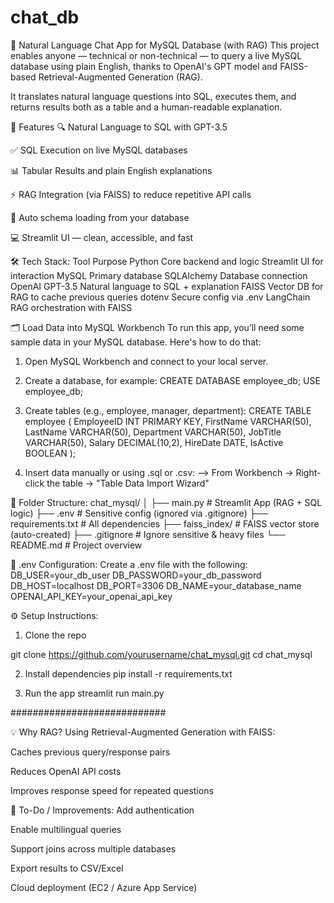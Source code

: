 # chat_db

💬 Natural Language Chat App for MySQL Database (with RAG)
This project enables anyone — technical or non-technical — to query a live MySQL database using plain English, thanks to OpenAI's GPT model and FAISS-based Retrieval-Augmented Generation (RAG).

It translates natural language questions into SQL, executes them, and returns results both as a table and a human-readable explanation.

🚀 Features
🔍 Natural Language to SQL with GPT-3.5

✅ SQL Execution on live MySQL databases

📊 Tabular Results and plain English explanations

⚡ RAG Integration (via FAISS) to reduce repetitive API calls

🧠 Auto schema loading from your database

💻 Streamlit UI — clean, accessible, and fast


🛠️ Tech Stack:
Tool	Purpose
Python	Core backend and logic
Streamlit	UI for interaction
MySQL	Primary database
SQLAlchemy	Database connection
OpenAI GPT-3.5	Natural language to SQL + explanation
FAISS	Vector DB for RAG to cache previous queries
dotenv	Secure config via .env
LangChain	RAG orchestration with FAISS


🗂️ Load Data into MySQL Workbench
To run this app, you’ll need some sample data in your MySQL database. Here's how to do that:

1. Open MySQL Workbench and connect to your local server.


2. Create a database, for example:
    CREATE DATABASE employee_db;
    USE employee_db;


3. Create tables (e.g., employee, manager, department):
    CREATE TABLE employee (
    EmployeeID INT PRIMARY KEY,
    FirstName VARCHAR(50),
    LastName VARCHAR(50),
    Department VARCHAR(50),
    JobTitle VARCHAR(50),
    Salary DECIMAL(10,2),
    HireDate DATE,
    IsActive BOOLEAN
);


4. Insert data manually or using .sql or .csv:
    --> From Workbench → Right-click the table → "Table Data Import Wizard"

    

📁 Folder Structure:
chat_mysql/
│
├── main.py               # Streamlit App (RAG + SQL logic)
├── .env                  # Sensitive config (ignored via .gitignore)
├── requirements.txt      # All dependencies
├── faiss_index/          # FAISS vector store (auto-created)
├── .gitignore            # Ignore sensitive & heavy files
└── README.md             # Project overview


🔐 .env Configuration:
Create a .env file with the following:
DB_USER=your_db_user
DB_PASSWORD=your_db_password
DB_HOST=localhost
DB_PORT=3306
DB_NAME=your_database_name
OPENAI_API_KEY=your_openai_api_key


⚙️ Setup Instructions:
1. Clone the repo

git clone https://github.com/yourusername/chat_mysql.git
cd chat_mysql

2. Install dependencies
pip install -r requirements.txt

3. Run the app
streamlit run main.py

############################

💡 Why RAG?
Using Retrieval-Augmented Generation with FAISS:

Caches previous query/response pairs

Reduces OpenAI API costs

Improves response speed for repeated questions


📌 To-Do / Improvements:
Add authentication

Enable multilingual queries

Support joins across multiple databases

Export results to CSV/Excel

Cloud deployment (EC2 / Azure App Service)